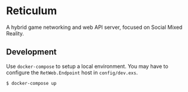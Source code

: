 # Reticulum

A hybrid game networking and web API server, focused on Social Mixed Reality.

## Development

Use `docker-compose` to setup a local environment. 
You may have to configure the `RetWeb.Endpoint` host in `config/dev.exs`.

    $ docker-compose up
    
